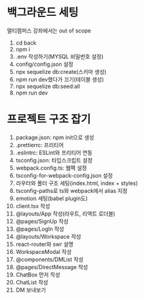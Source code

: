 # 백그라운드 세팅
멀티캠퍼스 강좌에서는 out of scope
1. cd back
2. npm i
3. .env 작성하기(MYSQL 비밀번호 설정)
4. config/config.json 설정
5. npx sequelize db:create(스키마 생성)
6. npm run dev했다가 끄기(테이블 생성)
7. npx sequelize db:seed:all
8. npm run dev

# 프로젝트 구조 잡기

1. package.json: npm init으로 생성
2. .prettierrc: 프리티어
3. .eslintrc: ESLint와 프리티어 연동
4. tsconfig.json: 타입스크립트 설정
5. webpack.config.ts: 웹팩 설정
6. tsconfig-for-webpack-config.json 설정
7. 라우터와 폴터 구조 세팅(index.html, index + styles)
8. tsconfig-paths로 ts와 webpack에서 alias 지정
9. emotion 세팅(babel plugin도)
10. client.tsx 작성
11. @layouts/App 작성(라우트, 리액트 로더블)
12. @pages/SignUp 작성
13. @pages/LogIn 작성
14. @layouts/Workspace 작성
15. react-router와 swr 설명
16. WorkspaceModal 작성
17. @components/DMList 작성
18. @pages/DirectMessage 작성
19. ChatBox 먼저 작성
20. ChatList 작성
21. DM 보내보기
